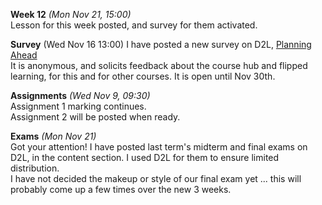**Week 12** *(Mon Nov 21, 15:00)*   
Lesson for this week posted, and survey for them activated.

**Survey** (Wed Nov 16 13:00)
I have posted a new survey on D2L, [Planning Ahead](https://learn.bcit.ca//d2l/lms/survey/user/attempt/survey_start_frame.d2l?si=261919&ou=335696)  
It is anonymous, and solicits feedback about the course hub and flipped learning, for this and for other courses.
It is open until Nov 30th.

**Assignments** *(Wed Nov 9, 09:30)*  
Assignment 1 marking continues.  
Assignment 2 will be posted when ready.

**Exams** *(Mon Nov 21)*  
Got your attention! I have posted last term's midterm and final exams on D2L,
in the content section. I used D2L for them to ensure limited distribution.  
I have not decided the makeup or style of our final exam yet ... this will
probably come up a few times over the new 3 weeks.
